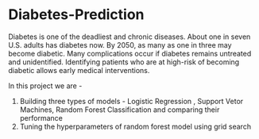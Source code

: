 # Diabetes-Prediction
Diabetes is one of the deadliest and chronic diseases. About one in seven U.S.
adults has diabetes now. By 2050, as many as one in three may become diabetic.
Many complications occur if diabetes remains untreated and unidentified.
Identifying patients who are at high-risk of becoming diabetic allows early medical
interventions.

In this project we are -

1. Building three types of models - Logistic Regression , Support Vetor Machines, Random Forest Classification and comparing their performance
2. Tuning the hyperparameters of random forest model using grid search
